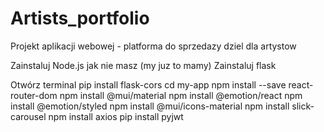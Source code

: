 # Artists_portfolio
Projekt aplikacji webowej - platforma do sprzedazy dziel dla artystow

Zainstaluj Node.js jak nie masz (my juz to mamy)
Zainstaluj flask

Otwórz terminal
pip install flask-cors
cd my-app
npm install --save react-router-dom
npm install @mui/material
npm install @emotion/react
npm install @emotion/styled 
npm install @mui/icons-material
npm install slick-carousel
npm install axios
pip install pyjwt

